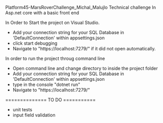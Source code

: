 Platform45-MarsRoverChallenge_Michal_Malujlo
Technical challenge In Asp.net core with a basic front end

In Order to Start the project on Visual Studio.
- Add your connection string for your SQL Database in 'DefaultConnection' within appsettings.json 
- click start debugging
- Navigate to "https://localhost:7279/" if it did not open automatically.

In order to run the project throug command line
- Open command line and change directory to inside the project folder
- Add your connection string for your SQL Database in 'DefaultConnection' within appsettings.json
- type in the console "dotnet run"
- Navigate to "https://localhost:7279/"


============== TO DO ===========
- unit tests 
- input field validation
